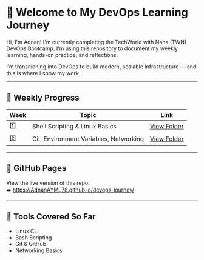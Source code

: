 # 👋 Welcome to My DevOps Learning Journey

Hi, I'm Adnan! I'm currently completing the TechWorld with Nana (TWN) DevOps Bootcamp. I'm using this repository to document my weekly learning, hands-on practice, and reflections.

I’m transitioning into DevOps to build modern, scalable infrastructure — and this is where I show my work.

---

## 📅 Weekly Progress

| Week | Topic                                  | Link |
|------|----------------------------------------|------|
| 1️⃣   | Shell Scripting & Linux Basics         | [View Folder](./week-01-shell-linux/) |
| 2️⃣   | Git, Environment Variables, Networking | [View Folder](./week-02-git-networking/) |

---

## 🔗 GitHub Pages

View the live version of this repo:  
➡️ https://AdnanAYML78.github.io/devops-journey/

---

## 🚀 Tools Covered So Far

- Linux CLI
- Bash Scripting
- Git & GitHub
- Networking Basics
